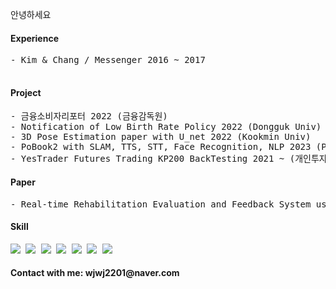 

<p align="left"> 안녕하세요 <br></p>
<h4 align="left"> Experience</h4>
<pre>
- Kim & Chang / Messenger 2016 ~ 2017

</pre>
<h4 align="left">Project</h4>
<pre>
- 금융소비자리포터 2022 (금융감독원)
- Notification of Low Birth Rate Policy 2022 (Dongguk Univ)
- 3D Pose Estimation paper with U_net 2022 (Kookmin Univ)
- PoBook2 with SLAM, TTS, STT, Face Recognition, NLP 2023 (Postech)
- YesTrader Futures Trading KP200 BackTesting 2021 ~ (개인투자)
</pre>

<h4 align="left"> Paper</h4>
<pre>
- Real-time Rehabilitation Evaluation and Feedback System using Deep Learning based 3D Pose Estimation Model 2023
</pre>

<h4 align="left">Skill</h4>
<pre>
<img src="https://img.shields.io/badge/Python-3776AB?style=for-the-badge&logo=Python&logoColor=white"> <img src="https://img.shields.io/badge/pytorch-EE4C2C?style=for-the-badge&logo=pytorch&logoColor=white"> <img src="https://img.shields.io/badge/tensorflow-FF6F00?style=for-the-badge&logo=tensorflow&logoColor=white"> <img src="https://img.shields.io/badge/R-276DC3?style=for-the-badge&logo=R&logoColor=white"> <img src="https://img.shields.io/badge/MySQL-4479A1?style=for-the-badge&logo=MySQL&logoColor=white"> <img src="https://img.shields.io/badge/Linux-FCC624?style=for-the-badge&logo=Linux&logoColor=white"> <img src="https://img.shields.io/badge/raspberrypi-A22846?style=for-the-badge&logo=raspberrypi&logoColor=white">
</pre>

<h4 align="left"> Contact with me: wjwj2201@naver.com</h4>

